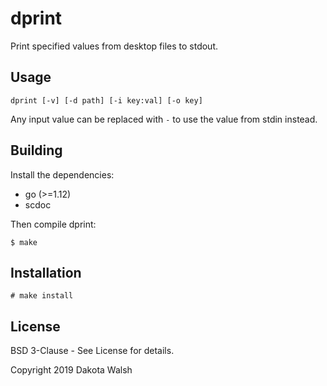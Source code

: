 # dprint

Print specified values from desktop files to stdout.

## Usage

`dprint [-v] [-d path] [-i key:val] [-o key]`

Any input value can be replaced with `-` to use the value from stdin instead.

## Building

Install the dependencies:

- go (>=1.12)
- scdoc

Then compile dprint:

    $ make

## Installation

    # make install

## License

BSD 3-Clause - See License for details.

Copyright 2019 Dakota Walsh
